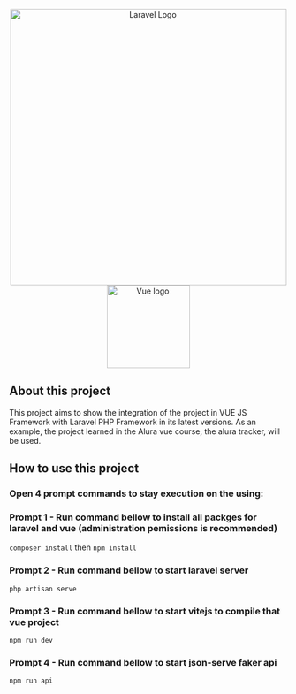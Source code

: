 <p align="center">
    <a href="https://laravel.com" target="_blank"><img src="https://raw.githubusercontent.com/laravel/art/master/logo-lockup/5%20SVG/2%20CMYK/1%20Full%20Color/laravel-logolockup-cmyk-red.svg" width="500" alt="Laravel Logo"></a>
<a href="https://vuejs.org" target="_blank" rel="noopener noreferrer"><img width="150" src="https://vuejs.org/images/logo.png" alt="Vue logo"></a> </p>

## About this project

This project aims to show the integration of the project in VUE JS Framework with Laravel PHP Framework in its latest versions.
As an example, the project learned in the Alura vue course, the alura tracker, will be used.

## How to use this project

### Open 4 prompt commands to stay execution on the using:

### Prompt 1 - Run command bellow to install all packges for laravel and vue (administration pemissions is recommended)
```composer install```
then
```npm install```
### Prompt 2 - Run command bellow to start laravel server
```php artisan serve```
### Prompt 3 - Run command bellow to start vitejs to compile that vue project
```npm run dev```
### Prompt 4 - Run command bellow to start json-serve faker api 
```npm run api```

